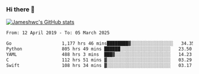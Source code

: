 ### Hi there 👋

[![Jameshwc's GitHub stats](https://github-readme-stats.vercel.app/api?username=jameshwc)](https://github.com/anuraghazra/github-readme-stats)

<!--START_SECTION:waka-->

```txt
From: 12 April 2019 - To: 05 March 2025

Go                   1,177 hrs 46 mins████████▓░░░░░░░░░░░░░░░░   34.35 %
Python               805 hrs 49 mins ██████░░░░░░░░░░░░░░░░░░░   23.50 %
YAML                 488 hrs 3 mins  ███▓░░░░░░░░░░░░░░░░░░░░░   14.23 %
C                    112 hrs 51 mins ▓░░░░░░░░░░░░░░░░░░░░░░░░   03.29 %
Swift                108 hrs 34 mins ▓░░░░░░░░░░░░░░░░░░░░░░░░   03.17 %
```

<!--END_SECTION:waka-->